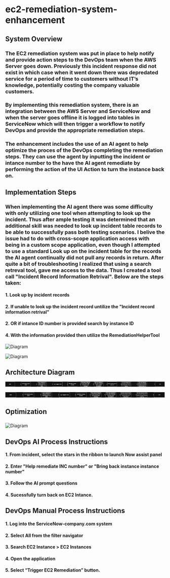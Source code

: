 # ec2-remediation-system-enhancement

## System Overview

### The EC2 remediation system was put in place to help notify and provide action steps to the DevOps team when the AWS Server goes down. Previously this incident response did not exist in which case when it went down there was depredated service for a period of time to customers without IT’s knowledge, potentially costing the company valuable customers. 

### By implementing this remediation system, there is an integration between the AWS Server and ServiceNow and when the server goes offline it is logged into tables in ServiceNow which will then trigger a workflow to notify DevOps and provide the appropriate remediation steps. 

### The enhancement includes the use of an AI agent to help optimize the proces of the DevOps completing the remediation steps. They can use the agent by inputting the incident or intance number to the have the AI agent remediate by performing the action of the UI Action to turn the instance back on. 

## Implementation Steps

### When implementing the AI agent there was some difficulty with only utilizing one tool when attempting to look up the incident. Thus after ample testing it was determined that an additional skill was needed to look up incident table records to be able to successfully pass both testing scenarios. I belive the issue had to do with cross-scope application access with being in a custom scope application, even though I attempted to use a standard Look up on the incident table for the records the AI agent continually did not pull any records in return. After quite a bit of troubleshooting I realized that using a search retreval tool, gave me access to the data. Thus I created a tool call "Incident Record Information Retrival". Below are the steps taken: 

#### 1. Look up by incident records
#### 2. If unable to look up the incident record untilize the "Incident record information retrival" 
#### 2. OR if intance ID number is provided search by instance ID
#### 4. With the information provided then utilize the RemediationHelperTool 

![Diagram]()

![Diagram]()


## Architecture Diagram

![Diagram](Diagram.png)


![Diagram](Diagram_2.png) 


## Optimization

### 

![Diagram]()

## DevOps AI Process Instructions 

#### 1. From incident, select the stars in the ribbon to launch Now assist panel 
#### 2. Enter "Help remediate INC number" or "Bring back instance instance number" 
#### 3. Follow the AI prompt questions
#### 4. Sucessfully turn back on EC2 Intance. 

## DevOps Manual Process Instructions
#### 1. Log into the ServiceNow-company.com system 
#### 2. Select All from the filter navigator
#### 3. Search EC2 Instance > EC2 Instances
#### 4. Open the application
#### 5. Select “Trigger EC2 Remediation” button. 
